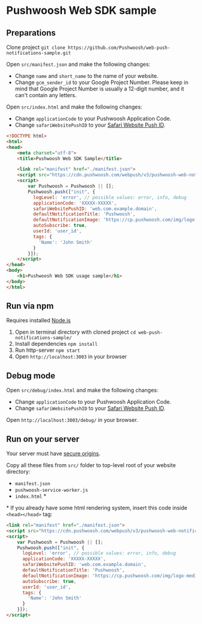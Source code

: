 # Pushwoosh Web SDK sample

## Preparations

Clone project `git clone https://github.com/Pushwoosh/web-push-notifications-sample.git`

Open `src/manifest.json` and make the following changes:

* Change `name` and `short_name` to the name of your website.
* Change `gcm_sender_id` to your Google Project Number. Please keep in mind that Google Project Number is usually a 12-digit number, and it can't contain any letters.

Open `src/index.html` and make the following changes:

* Change `applicationCode` to your Pushwoosh Application Code.
* Change `safariWebsitePushID` to your [Safari Website Push ID](http://docs.pushwoosh.com/docs/safari-website-notifications#1-registering-with-apple).

```html
<!DOCTYPE html>
<html>
<head>
    <meta charset="utf-8">
    <title>Pushwoosh Web SDK Sample</title>

    <link rel="manifest" href="./manifest.json">
    <script src="https://cdn.pushwoosh.com/webpush/v3/pushwoosh-web-notifications.js" async></script>
    <script>
        var Pushwoosh = Pushwoosh || [];
        Pushwoosh.push(["init", {
          logLevel: 'error', // possible values: error, info, debug
          applicationCode: 'XXXXX-XXXXX',
          safariWebsitePushID: 'web.com.example.domain',
          defaultNotificationTitle: 'Pushwoosh',
          defaultNotificationImage: 'https://cp.pushwoosh.com/img/logo-medium.png',
          autoSubscribe: true,
          userId: 'user_id',
          tags: {
            'Name': 'John Smith'
          }
        }]);
    </script>
</head>
<body>
    <h1>Pushwoosh Web SDK usage sample</h1>
</body>
</html>
```

## Run via npm

Requires installed [Node.js](https://nodejs.org)

1. Open in terminal directory with cloned project `cd web-push-notifications-sample/`
2. Install dependencies `npm install`
3. Run http-server `npm start`
4. Open `http://localhost:3003` in your browser

## Debug mode

Open `src/debug/index.html` and make the following changes:
* Change `applicationCode` to your Pushwoosh Application Code.
* Change `safariWebsitePushID` to your [Safari Website Push ID](http://docs.pushwoosh.com/docs/safari-website-notifications#1-registering-with-apple).

Open `http://localhost:3003/debug/` in your browser.

## Run on your server

Your server must have [secure origins](https://www.chromium.org/Home/chromium-security/prefer-secure-origins-for-powerful-new-features).

Copy all these files from `src/` folder to top-level root of your website directory:

* `manifest.json`
* `pushwoosh-service-worker.js`
* `index.html` *

\* If you already have some html rendering system, insert this code inside `<head></head>` tag:

```html
<link rel="manifest" href="./manifest.json">
<script src="https://cdn.pushwoosh.com/webpush/v3/pushwoosh-web-notifications.js" async></script>
<script>
    var Pushwoosh = Pushwoosh || [];
    Pushwoosh.push(["init", {
      logLevel: 'error', // possible values: error, info, debug
      applicationCode: 'XXXXX-XXXXX',
      safariWebsitePushID: 'web.com.example.domain',
      defaultNotificationTitle: 'Pushwoosh',
      defaultNotificationImage: 'https://cp.pushwoosh.com/img/logo-medium.png',
      autoSubscribe: true,
      userId: 'user_id',
      tags: {
        'Name': 'John Smith'
      }
    }]);
</script>
```